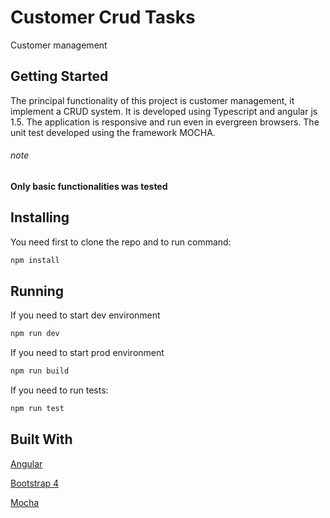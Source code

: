 # Customer Crud Tasks
Customer management

## Getting Started
The principal functionality of this project is customer management, it implement a CRUD system. It is developed using Typescript and angular js 1.5. The application is responsive and run even in evergreen browsers. The unit test developed using the framework MOCHA.
###### note
__Only basic functionalities was tested__


## Installing
You need first to clone the repo and to run command:
```javascript
npm install
```

## Running
If you need to start dev environment 
```javascript
npm run dev
```
If you need to start prod environment 
```javascript
npm run build
```
If you need to run tests:
```javascript
npm run test
```

## Built With
[Angular](https://angularjs.org/)

[Bootstrap 4](https://getbootstrap.com/)

[Mocha](https://mochajs.org/)